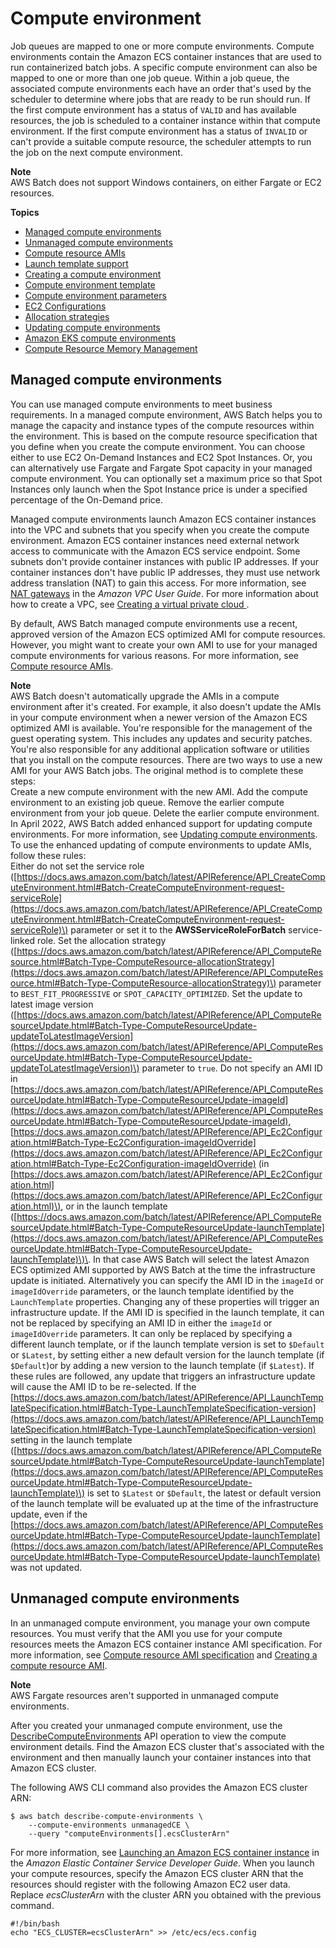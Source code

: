 # Compute environment<a name="compute_environments"></a>

Job queues are mapped to one or more compute environments\. Compute environments contain the Amazon ECS container instances that are used to run containerized batch jobs\. A specific compute environment can also be mapped to one or more than one job queue\. Within a job queue, the associated compute environments each have an order that's used by the scheduler to determine where jobs that are ready to be run should run\. If the first compute environment has a status of `VALID` and has available resources, the job is scheduled to a container instance within that compute environment\. If the first compute environment has a status of `INVALID` or can't provide a suitable compute resource, the scheduler attempts to run the job on the next compute environment\.

**Note**  
AWS Batch does not support Windows containers, on either Fargate or EC2 resources\.

**Topics**
+ [Managed compute environments](#managed_compute_environments)
+ [Unmanaged compute environments](#unmanaged_compute_environments)
+ [Compute resource AMIs](compute_resource_AMIs.md)
+ [Launch template support](launch-templates.md)
+ [Creating a compute environment](create-compute-environment.md)
+ [Compute environment template](compute-environment-template.md)
+ [Compute environment parameters](compute_environment_parameters.md)
+ [EC2 Configurations](ec2-configurations.md)
+ [Allocation strategies](allocation-strategies.md)
+ [Updating compute environments](updating-compute-environments.md)
+ [Amazon EKS compute environments](compute-environments-eks.md)
+ [Compute Resource Memory Management](memory-management.md)

## Managed compute environments<a name="managed_compute_environments"></a>

You can use managed compute environments to meet business requirements\. In a managed compute environment, AWS Batch helps you to manage the capacity and instance types of the compute resources within the environment\. This is based on the compute resource specification that you define when you create the compute environment\. You can choose either to use EC2 On\-Demand Instances and EC2 Spot Instances\. Or, you can alternatively use Fargate and Fargate Spot capacity in your managed compute environment\. You can optionally set a maximum price so that Spot Instances only launch when the Spot Instance price is under a specified percentage of the On\-Demand price\.

Managed compute environments launch Amazon ECS container instances into the VPC and subnets that you specify when you create the compute environment\. Amazon ECS container instances need external network access to communicate with the Amazon ECS service endpoint\. Some subnets don't provide container instances with public IP addresses\. If your container instances don't have public IP addresses, they must use network address translation \(NAT\) to gain this access\. For more information, see [NAT gateways](https://docs.aws.amazon.com/vpc/latest/userguide/vpc-nat-gateway.html) in the *Amazon VPC User Guide*\. For more information about how to create a VPC, see [Creating a virtual private cloud ](create-public-private-vpc.md)\.

By default, AWS Batch managed compute environments use a recent, approved version of the Amazon ECS optimized AMI for compute resources\. However, you might want to create your own AMI to use for your managed compute environments for various reasons\. For more information, see [Compute resource AMIs](compute_resource_AMIs.md)\.

**Note**  
AWS Batch doesn't automatically upgrade the AMIs in a compute environment after it's created\. For example, it also doesn't update the AMIs in your compute environment when a newer version of the Amazon ECS optimized AMI is available\. You're responsible for the management of the guest operating system\. This includes any updates and security patches\. You're also responsible for any additional application software or utilities that you install on the compute resources\. There are two ways to use a new AMI for your AWS Batch jobs\. The original method is to complete these steps:  
Create a new compute environment with the new AMI\.
Add the compute environment to an existing job queue\.
Remove the earlier compute environment from your job queue\.
Delete the earlier compute environment\.
In April 2022, AWS Batch added enhanced support for updating compute environments\. For more information, see [Updating compute environments](updating-compute-environments.md)\. To use the enhanced updating of compute environments to update AMIs, follow these rules:  
Either do not set the service role \([https://docs.aws.amazon.com/batch/latest/APIReference/API_CreateComputeEnvironment.html#Batch-CreateComputeEnvironment-request-serviceRole](https://docs.aws.amazon.com/batch/latest/APIReference/API_CreateComputeEnvironment.html#Batch-CreateComputeEnvironment-request-serviceRole)\) parameter or set it to the **AWSServiceRoleForBatch** service\-linked role\.
Set the allocation strategy \([https://docs.aws.amazon.com/batch/latest/APIReference/API_ComputeResource.html#Batch-Type-ComputeResource-allocationStrategy](https://docs.aws.amazon.com/batch/latest/APIReference/API_ComputeResource.html#Batch-Type-ComputeResource-allocationStrategy)\) parameter to `BEST_FIT_PROGRESSIVE` or `SPOT_CAPACITY_OPTIMIZED`\.
Set the update to latest image version \([https://docs.aws.amazon.com/batch/latest/APIReference/API_ComputeResourceUpdate.html#Batch-Type-ComputeResourceUpdate-updateToLatestImageVersion](https://docs.aws.amazon.com/batch/latest/APIReference/API_ComputeResourceUpdate.html#Batch-Type-ComputeResourceUpdate-updateToLatestImageVersion)\) parameter to `true`\.
Do not specify an AMI ID in [https://docs.aws.amazon.com/batch/latest/APIReference/API_ComputeResourceUpdate.html#Batch-Type-ComputeResourceUpdate-imageId](https://docs.aws.amazon.com/batch/latest/APIReference/API_ComputeResourceUpdate.html#Batch-Type-ComputeResourceUpdate-imageId), [https://docs.aws.amazon.com/batch/latest/APIReference/API_Ec2Configuration.html#Batch-Type-Ec2Configuration-imageIdOverride](https://docs.aws.amazon.com/batch/latest/APIReference/API_Ec2Configuration.html#Batch-Type-Ec2Configuration-imageIdOverride) \(in [https://docs.aws.amazon.com/batch/latest/APIReference/API_Ec2Configuration.html](https://docs.aws.amazon.com/batch/latest/APIReference/API_Ec2Configuration.html)\), or in the launch template \([https://docs.aws.amazon.com/batch/latest/APIReference/API_ComputeResourceUpdate.html#Batch-Type-ComputeResourceUpdate-launchTemplate](https://docs.aws.amazon.com/batch/latest/APIReference/API_ComputeResourceUpdate.html#Batch-Type-ComputeResourceUpdate-launchTemplate)\)\. In that case AWS Batch will select the latest Amazon ECS optimized AMI supported by AWS Batch at the time the infrastructure update is initiated\. Alternatively you can specify the AMI ID in the `imageId` or `imageIdOverride` parameters, or the launch template identified by the `LaunchTemplate` properties\. Changing any of these properties will trigger an infrastructure update\. If the AMI ID is specified in the launch template, it can not be replaced by specifying an AMI ID in either the `imageId` or `imageIdOverride` parameters\. It can only be replaced by specifying a different launch template, or if the launch template version is set to `$Default` or `$Latest`, by setting either a new default version for the launch template \(if `$Default`\)or by adding a new version to the launch template \(if `$Latest`\)\.
If these rules are followed, any update that triggers an infrastructure update will cause the AMI ID to be re\-selected\. If the [https://docs.aws.amazon.com/batch/latest/APIReference/API_LaunchTemplateSpecification.html#Batch-Type-LaunchTemplateSpecification-version](https://docs.aws.amazon.com/batch/latest/APIReference/API_LaunchTemplateSpecification.html#Batch-Type-LaunchTemplateSpecification-version) setting in the launch template \([https://docs.aws.amazon.com/batch/latest/APIReference/API_ComputeResourceUpdate.html#Batch-Type-ComputeResourceUpdate-launchTemplate](https://docs.aws.amazon.com/batch/latest/APIReference/API_ComputeResourceUpdate.html#Batch-Type-ComputeResourceUpdate-launchTemplate)\) is set to `$Latest` or `$Default`, the latest or default version of the launch template will be evaluated up at the time of the infrastructure update, even if the [https://docs.aws.amazon.com/batch/latest/APIReference/API_ComputeResourceUpdate.html#Batch-Type-ComputeResourceUpdate-launchTemplate](https://docs.aws.amazon.com/batch/latest/APIReference/API_ComputeResourceUpdate.html#Batch-Type-ComputeResourceUpdate-launchTemplate) was not updated\.

## Unmanaged compute environments<a name="unmanaged_compute_environments"></a>

In an unmanaged compute environment, you manage your own compute resources\. You must verify that the AMI you use for your compute resources meets the Amazon ECS container instance AMI specification\. For more information, see [Compute resource AMI specification](compute_resource_AMIs.md#batch-ami-spec) and [Creating a compute resource AMI](create-batch-ami.md)\.

**Note**  
AWS Fargate resources aren't supported in unmanaged compute environments\.

After you created your unmanaged compute environment, use the [DescribeComputeEnvironments](https://docs.aws.amazon.com/batch/latest/APIReference/API_DescribeComputeEnvironments.html) API operation to view the compute environment details\. Find the Amazon ECS cluster that's associated with the environment and then manually launch your container instances into that Amazon ECS cluster\.

The following AWS CLI command also provides the Amazon ECS cluster ARN:

```
$ aws batch describe-compute-environments \
    --compute-environments unmanagedCE \
    --query "computeEnvironments[].ecsClusterArn"
```

For more information, see [Launching an Amazon ECS container instance](https://docs.aws.amazon.com/AmazonECS/latest/developerguide/launch_container_instance.html) in the *Amazon Elastic Container Service Developer Guide*\. When you launch your compute resources, specify the Amazon ECS cluster ARN that the resources should register with the following Amazon EC2 user data\. Replace *ecsClusterArn* with the cluster ARN you obtained with the previous command\.

```
#!/bin/bash
echo "ECS_CLUSTER=ecsClusterArn" >> /etc/ecs/ecs.config
```